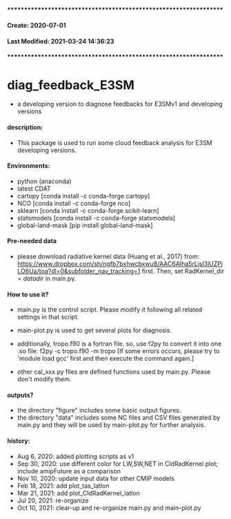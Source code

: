 #### ****************************************************************
####    Create: 2020-07-01 
####    Last Modified: 2021-03-24 14:36:23
#### ****************************************************************


# diag_feedback_E3SM
- a developing version to diagnose feedbacks for E3SMv1 and developing versions

#### description:
- This package is used to run some cloud feedback analysis for E3SM developing versions.

#### Environments:
- python (anaconda)
- latest CDAT
- cartopy [conda install -c conda-forge cartopy]
- NCO [conda install -c conda-forge nco]
- sklearn [conda install -c conda-forge scikit-learn]
- statsmodels [conda install -c conda-forge statsmodels]
- global-land-mask [pip install global-land-mask]

#### Pre-needed data
- please download radiative kernel data (Huang et al., 2017) from: https://www.dropbox.com/sh/ngfb7bxhwcbxwu8/AAC6AIha5rLjsl3lUZPiLO6Ua/toa?dl=0&subfolder_nav_tracking=1 first. Then, set RadKernel_dir = *datadir* in main.py.

#### How to use it?
- main.py is the control script. Please modify it following all related settings in that script.
- main-plot.py is used to get several plots for diagnosis. 
- additionally, tropo.f90 is a fortran file. so, use f2py to convert it into one .so file: f2py -c tropo.f90 -m tropo [If some errors occurs, please try to 'module load gcc' first and then execute the command again.]

- other cal_xxx.py files are defined functions used by main.py. Please don't modify them.

#### outputs?
- the directory "figure" includes some basic output figures.
- the directory "data" includes some NC files and CSV files generated by main.py and they will be used by main-plot.py for further analysis.


#### history:
- Aug 6, 2020: added plotting scripts as v1
- Sep 30, 2020: use different color for LW,SW,NET in CldRadKernel plot; include amipFuture as a comparison
- Nov 10, 2020: update input data for other CMIP models
- Feb 18, 2021: add plot_tas_latlon
- Mar 21, 2021: add plot_CldRadKernel_latlon 
- Jul 20, 2021: re-organize  
- Oct 10, 2021: clear-up and re-organize main.py and main-plot.py 
